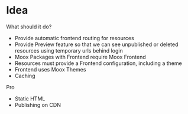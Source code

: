 # Idea

What should it do?

-   Provide automatic frontend routing for resources
-   Provide Preview feature so that we can see unpublished or deleted resources using temporary urls behind login
-   Moox Packages with Frontend require Moox Frontend
-   Resources must provide a Frontend configuration, including a theme
-   Frontend uses Moox Themes
-   Caching

Pro

-   Static HTML
-   Publishing on CDN
